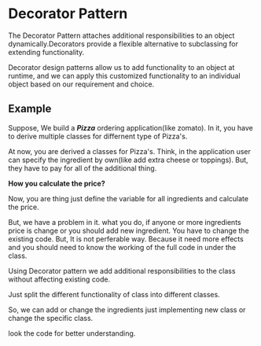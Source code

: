# Decorator Pattern
 The Decorator Pattern attaches additional responsibilities to an object dynamically.Decorators provide a flexible alternative to
subclassing for extending functionality.

Decorator design patterns allow us to add functionality to an object at runtime, and we can apply this customized functionality to an individual object based on our requirement and choice.

## Example
Suppose, We build a __*Pizza*__ ordering application(like zomato). In it, you have to derive multiple classes for differnent type of Pizza's.

At now, you are derived a classes for Pizza's. Think, in the application user can specify the ingredient by own(like add extra cheese or toppings). But, they have to pay for all of the additional thing.

__How you calculate the price?__

Now, you are thing just define the variable for all ingredients and calculate the price.

But, we have a problem in it. what you do, if anyone or more ingredients price is change or you should add new ingredient. You have to change the existing code. But, It is not perferable way. Because it need more effects and you should need  to know the working of the full code in under the class.

Using Decorator pattern we add additional responsibilities to the class without affecting existing code.

Just split the different functionality of class into different classes.

So, we can add or change the ingredients just implementing new class or change the specific class.

look the code for better understanding.


